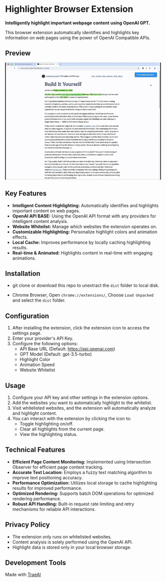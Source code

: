 # Highlighter Browser Extension

**Intelligently highlight important webpage content using OpenAI GPT.**

This browser extension automatically identifies and highlights key information on web pages using the power of OpenAI Compatible APIs.

## Preview

![Preview](preview.gif)

## Key Features

- **Intelligent Content Highlighting:** Automatically identifies and highlights important content on web pages.
- **OpenAI API BASE:** Using the OpenAI API format with any providers for intelligent content analysis.
- **Website Whitelist:** Manage which websites the extension operates on.
- **Customizable Highlighting:**  Personalize highlight colors and animation effects.
- **Local Cache:** Improves performance by locally caching highlighting results.
- **Real-time & Animated:** Highlights content in real-time with engaging animations.

## Installation

- git clone or download this repo to unextract the `dist` folder to local disk.

- Chrome Browser, Open `chrome://extensions/`, Choose `Load Unpacked` and select the `dist` folder.

## Configuration

1. After installing the extension, click the extension icon to access the settings page.
2. Enter your provider's API Key.
3. Configure the following options:
   - API Base URL (Default: https://api.openai.com)
   - GPT Model (Default: gpt-3.5-turbo)
   - Highlight Color
   - Animation Speed
   - Website Whitelist

## Usage

1. Configure your API key and other settings in the extension options.
2. Add the websites you want to automatically highlight to the whitelist.
3. Visit whitelisted websites, and the extension will automatically analyze and highlight content.
4. You can interact with the extension by clicking the icon to:
   - Toggle highlighting on/off.
   - Clear all highlights from the current page.
   - View the highlighting status.

## Technical Features

- **Efficient Page Content Monitoring:** Implemented using Intersection Observer for efficient page content tracking.
- **Accurate Text Location:** Employs a fuzzy text matching algorithm to improve text positioning accuracy.
- **Performance Optimization:** Utilizes local storage to cache highlighting results for improved performance.
- **Optimized Rendering:** Supports batch DOM operations for optimized rendering performance.
- **Robust API Handling:** Built-in request rate limiting and retry mechanisms for reliable API interactions.

## Privacy Policy

- The extension only runs on whitelisted websites.
- Content analysis is solely performed using the OpenAI API.
- Highlight data is stored only in your local browser storage.


## Development Tools
Made with [TraeAI](https://trae.ai)
